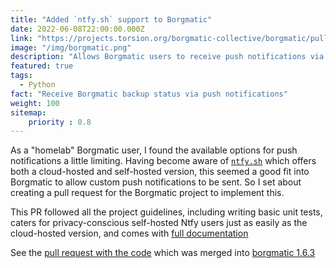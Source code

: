 ```yaml
---
title: "Added `ntfy.sh` support to Borgmatic"
date: 2022-06-08T22:00:00.000Z
link: "https://projects.torsion.org/borgmatic-collective/borgmatic/pulls/543"
image: "/img/borgmatic.png"
description: "Allows Borgmatic users to receive push notifications via `ntfy.sh`"
featured: true
tags:
  - Python
fact: "Receive Borgmatic backup status via push notifications"
weight: 100
sitemap:
    priority : 0.8
---
```


As a "homelab" Borgmatic user, I found the available options for push notifications a little limiting. Having become
aware of [`ntfy.sh`](https://ntfy.sh) which offers both a cloud-hosted and self-hosted version, this seemed a good fit
into Borgmatic to allow custom push notifications to be sent. So I set about creating a pull request for the Borgmatic
project to implement this.

This PR followed all the project guidelines, including writing basic unit tests, caters for privacy-conscious
self-hosted Ntfy users just as easily as the cloud-hosted version, and comes with [full documentation](https://torsion.org/borgmatic/docs/how-to/monitor-your-backups/#ntfy-hook)

See the [pull request with the code](https://projects.torsion.org/borgmatic-collective/borgmatic/pulls/543#issuecomment-4617)
which was merged into [borgmatic 1.6.3](https://github.com/borgmatic-collective/borgmatic/releases/tag/1.6.3)
